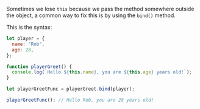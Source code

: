 Sometimes we lose `this` because we pass the method somewhere outside the object, a common way to fix this is by using the `bind()` method.

This is the syntax:

```js
let player = {
  name: "Rob",
  age: 28,
};

function playerGreet() {
  console.log(`Hello ${this.name}, you are ${this.age} years old!`);
}

let playerGreetFunc = playerGreet.bind(player);

playerGreetFunc(); // Hello Rob, you are 28 years old!
```
